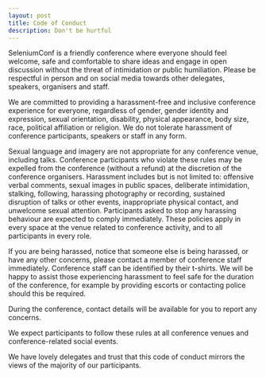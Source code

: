 ```yaml
---
layout: post
title: Code of Conduct
description: Don't be hurtful
---
```


SeleniumConf is a friendly conference where everyone should feel welcome, safe and comfortable to share ideas and engage in open discussion without the threat of intimidation or public humiliation. Please be respectful in person and on social media towards other delegates, speakers, organisers and staff.

We are committed to providing a harassment-free and inclusive conference experience for everyone, regardless of gender, gender identity and expression, sexual orientation, disability, physical appearance, body size, race, political affiliation or religion. We do not tolerate harassment of conference participants, speakers or staff in any form.

Sexual language and imagery are not appropriate for any conference venue, including talks. Conference participants who violate these rules may be expelled from the conference (without a refund) at the discretion of the conference organisers. Harassment includes but is not limited to: offensive verbal comments, sexual images in public spaces, deliberate intimidation, stalking, following, harassing photography or recording, sustained disruption of talks or other events, inappropriate physical contact, and unwelcome sexual attention. Participants asked to stop any harassing behaviour are expected to comply immediately. These policies apply in every space at the venue related to conference activity, and to all participants in every role.

If you are being harassed, notice that someone else is being harassed, or have any other concerns, please contact a member of conference staff immediately. Conference staff can be identified by their t-shirts. We will be happy to assist those experiencing harassment to feel safe for the duration of the conference, for example by providing escorts or contacting police should this be required.

During the conference, contact details will be available for you to report any concerns.

We expect participants to follow these rules at all conference venues and conference-related social events.

We have lovely delegates and trust that this code of conduct mirrors the views of the majority of our participants.